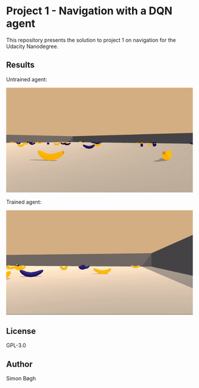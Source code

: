 # Project 1 - Navigation with a DQN agent
This repository presents the solution to project 1 on navigation for the Udacity Nanodegree.

## Results
Untrained agent:

![untrained](images/untrained_agent.gif)

Trained agent:

![trained](images/trained_agent.gif)

## License
GPL-3.0

## Author
Simon Bøgh
